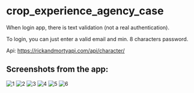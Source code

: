 # crop_experience_agency_case

 When login app, there is text validation (not a real authentication).
 
 To login, you can just enter a valid email and min. 8 characters password.
 
 Api: https://rickandmortyapi.com/api/character/
 
 ## Screenshots from the app:
 
![1](https://user-images.githubusercontent.com/67283777/168426874-2119cd86-d5ba-4dc6-ba92-669f8f4afe3d.png)
![2](https://user-images.githubusercontent.com/67283777/168426875-da5b50cd-b69c-4272-a603-1c091348892c.png)
![3](https://user-images.githubusercontent.com/67283777/168426878-5d8a2c7d-7b6d-4ef7-b38b-37ad3d026ec6.png)
![4](https://user-images.githubusercontent.com/67283777/168426879-6c935895-43e0-48d4-9a3f-c6a08362cfea.png)
![5](https://user-images.githubusercontent.com/67283777/168426880-c75c6ae3-3db7-40e2-8875-b9e77268faa7.png)
![6](https://user-images.githubusercontent.com/67283777/168426881-457b5156-929b-4d47-be21-c7410c162247.png)
